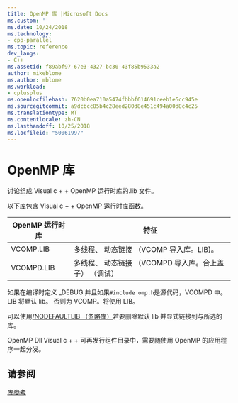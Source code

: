 ```yaml
---
title: OpenMP 库 |Microsoft Docs
ms.custom: ''
ms.date: 10/24/2018
ms.technology:
- cpp-parallel
ms.topic: reference
dev_langs:
- C++
ms.assetid: f89abf97-67e3-4327-bc30-43f85b9533a2
author: mikeblome
ms.author: mblome
ms.workload:
- cplusplus
ms.openlocfilehash: 7620b0ea710a5474fbbbf614691ceeb1e5cc945e
ms.sourcegitcommit: a9dcbcc85b4c28eed280d8e451c494a00d8c4c25
ms.translationtype: MT
ms.contentlocale: zh-CN
ms.lasthandoff: 10/25/2018
ms.locfileid: "50061997"
---
```

# <a name="openmp-libraries"></a>OpenMP 库

讨论组成 Visual c + + OpenMP 运行时库的.lib 文件。

以下库包含 Visual c + + OpenMP 运行时库函数。

|OpenMP 运行时库|特征|
|------------------------------|---------------------|
|VCOMP.LIB|多线程、 动态链接 （VCOMP 导入库。LIB)。|
|VCOMPD.LIB|多线程、 动态链接 （VCOMPD 导入库。合上盖子） （调试）|

如果在编译时定义 _DEBUG 并且如果`#include omp.h`是源代码，VCOMPD 中。LIB 将默认 lib。 否则为 VCOMP。将使用 LIB。

可以使用[/NODEFAULTLIB （忽略库）](../../../build/reference/nodefaultlib-ignore-libraries.md)若要删除默认 lib 并显式链接到与所选的库。

OpenMP Dll Visual c + + 可再发行组件目录中，需要随使用 OpenMP 的应用程序一起分发。

## <a name="see-also"></a>请参阅

[库参考](openmp-library-reference.md)

